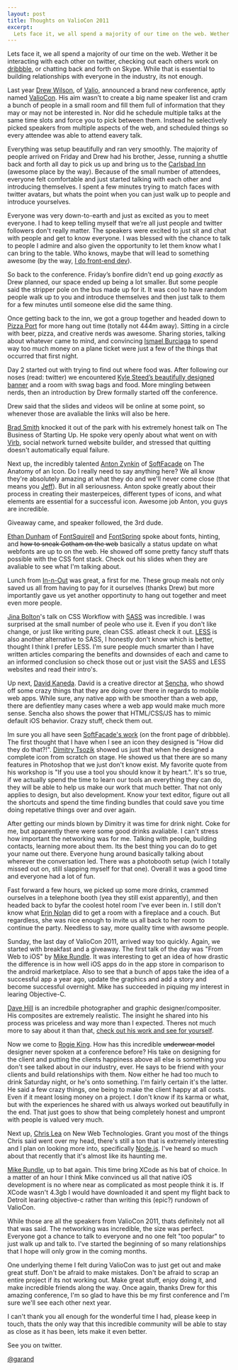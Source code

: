 ```yaml
---
layout: post
title: Thoughts on ValioCon 2011
excerpt:
  Lets face it, we all spend a majority of our time on the web. Wether it be interacting with each other on twitter, checking out each others work on dribbble, or chatting back and forth on Skype. While that is essential to building relationships with everyone in the industry, its not enough.
---
```

Lets face it, we all spend a majority of our time on the web. Wether it be interacting with each other on twitter, checking out each others work on [dribbble](http://dribbble.com), or chatting back and forth on Skype. While that is essential to building relationships with everyone in the industry, its not enough.

Last year [Drew Wilson](http://twitter.com/drewwilson), of [Valio](http://valioinc.com), announced a brand new conference, aptly named [ValioCon](http://valiocon.com). His aim wasn’t to create a big name speaker list and cram a bunch of people in a small room and fill them full of information that they may or may not be interested in. Nor did he schedule multiple talks at the same time slots and force you to pick between them. Instead he selectively picked speakers from multiple aspects of the web, and scheduled things so every attendee was able to attend eavery talk.

Everything was setup beautifully and ran very smoothly. The majority of people arrived on Friday and Drew had his brother, Jesse, running a shuttle back and forth all day to pick us up and bring us to the [Carlsbad Inn](http://www.carlsbadinn.com) (awesome place by the way). Because of the small number of attendees, everyone felt comfortable and just started talking with each other and introducing themselves. I spent a few minutes trying to match faces with twitter avatars, but whats the point when you can just walk up to people and introduce yourselves.

Everyone was very down-to-earth and just as excited as you to meet everyone. I had to keep telling myself that we’re all just people and twitter followers don't really matter. The speakers were excited to just sit and chat with people and get to know everyone. I was blessed with the chance to talk to people I admire and also given the opportunity to let them know what I can bring to the table. Who knows, maybe that will lead to something awesome (by the way, [I do front-end dev](mailto:anthonygarand@gmail.com)).

So back to the conference. Friday’s bonfire didn’t end up going *exactly* as Drew planned, our space ended up being a lot smaller. But some people said the stripper pole on the bus made up for it. It was cool to have random people walk up to you and introduce themselves and then just talk to them for a few minutes until someone else did the same thing. 

Once getting back to the inn, we got a group together and headed down to [Pizza Port](http://pizzaport.com) for more hang out time (totally not 444m away). Sitting in a circle with beer, pizza, and creative nerds was awesome. Sharing stories, talking about whatever came to mind, and convincing [Ismael Burciaga](http://twitter.com/#!/IsmaelBurciaga/status/69280606697177088) to spend way too much money on a plane ticket were just a few of the things that occurred that first night.

Day 2 started out with trying to find out where food was. After following our noses (read: twitter) we encountered [Kyle Steed’s beautifully designed banner](http://www.flickr.com/photos/splat/5722832637/) and a room with swag bags and food. More mingling between nerds, then an introduction by Drew formally started off the conference.

Drew said that the slides and videos will be online at some point, so whenever those are avaliable the links will also be here.

[Brad Smith](http://twitter.com/brad) knocked it out of the park with his extremely honest talk on The Business of Starting Up. He spoke very openly about what went on with [Virb](http://virb.com), social network turned website builder, and stressed that quitting doesn't automatically equal failure.

Next up, the incredibly talented [Anton Zynkin](http://twitter.com/softfacade) of [SoftFacade](http://softfacade.com) on The Anatomy of an Icon. Do I really need to say anything here? We all know they're absolutely amazing at what they do and we'll never come close (that means you [Jeff](http://twitter.com/brdrck)). But in all seriousness. Anton spoke greatly about their process in creating their masterpeices, different types of icons, and what elements are essential for a successful icon. Awesome job Anton, you guys are incredible.

Giveaway came, and speaker followed, the 3rd dude.

[Ethan Dunham](http://twitter.com/ethandunham) of [FontSquirell](http://www.fontsquirrel.com) and [FontSpring](http://www.fontspring.com) spoke about fonts, hinting, and <strike>how to sneak Gotham on the web</strike> basically a status update on what webfonts are up to on the web. He showed off some pretty fancy stuff thats possible with the CSS font stack. Check out his slides when they are avaliable to see what I'm talking about.

Lunch from [In-n-Out](http://http://www.in-n-out.com/) was great, a first for me. These group meals not only saved us all from having to pay for it ourselves (thanks Drew) but more importantly gave us yet another opportinuty to hang out together and meet even more people. 

[Jina Bolton](http://twitter.com/jina)'s talk on CSS Workflow with [SASS](http://sass-lang.com) was incredible. I was surprised at the small number of peole who use it. Even if you don't like change, or just like writing pure, clean CSS. atleast check it out. [LESS](http://lesscss.org) is also another alternative to SASS, I honestly don't know which is better, thought I think I prefer LESS. I'm sure people much smarter than I have written articles comparing the benefits and downsides of each and came to an informed conclusion so check those out or just visit the SASS and LESS websites and read their intro's.

Up next, [David Kaneda](http://twitter.com/davidkaneda). David is a creative director at [Sencha](http://sencha.com), who showd off some crazy things that they are doing over there in regards to mobile web apps. While sure, any native app with be smoother than a web app, there are defientley many cases where a web app would make much more sense. Sencha also shows the power that HTML/CSS/JS has to mimic default iOS behavior. Crazy stuff, check them out.

Im sure you all have seen [SoftFacade's work](http://dribbble.com/softfacade) (on the front page of dribbble). The first thought that I have when I see an icon they designed is "How did they do that?!". [Dimitry Tsozik](http://twitter.com/tsozik) showed us just that when he designed a complete icon from scratch on stage. He showed us that there are so many features in Photoshop that we just don't know exist. My favorite quote from his workshop is "If you use a tool you should know it by heart.". It's so true, if we actually spend the time to learn our tools an everything they can do, they will be able to help us make our work that much better. That not only applies to design, but also development. Know your text editor, figure out all the shortcuts and spend the time finding bundles that could save you time doing repetative things over and over again.

After getting our minds blown by Dimitry it was time for drink night. Coke for me, but apparently there were some good drinks avaliable. I can't stress how important the networking was for me. Talking with people, building contacts, learning more about them. Its the best thing you can do to get your name out there. Everyone hung around basically talking about wherever the conversation led. There was a photobooth setup (wich I totally missed out on, still slapping myself for that one). Overall it was a good time and everyone had a lot of fun.

Fast forward a few hours, we picked up some more drinks, crammed ourselves in a telephone booth (yea they still exist apparently), and then headed back to byfar the coolest hotel room I've ever been in. I still don't know what [Erin Nolan](http://twitter.com/erinolan) did to get a room with a fireplace and a couch. But regardless, she was nice enough to invite us all back to her room to continue the party. Needless to say, more quality time with awsome people.

Sunday, the last day of ValioCon 2011, arrived way too quickly. Again, we started with breakfast and a giveaway. The first talk of the day was "From Web to iOS" by [Mike Rundle](http://twitter.com/flyosity). It was interesting to get an idea of how drastic the difference is in how well iOS apps do in the app store in comparison to the android marketplace. Also to see that a bunch of apps take the idea of a successful app a year ago, update the graphics and add a story and become successful overnight. Mike has succeeded in piquing my interest in learing Objective-C.

[Dave Hill](http://twitter.com/davehillphoto) is an incredbile photographer and graphic designer/compositer. His composites are extremely realistic. The insight he shared into his process was priceless and way more than I expected. Theres not much more to say about it than that, [check out his work and see for yourself](http://davehillphoto.com).

Now we come to [Rogie King](http://twitter.com/rogie). How has this incredible <strike>underwear model</strike> designer never spoken at a conference before? His take on designing for the client and putting the clients happiness above all else is something you don't see talked about in our industry, ever. He says to be friend with your clients and build relationships with them. Now either he had too much to drink Saturday night, or he's onto something. I'm fairly certain it's the latter. He said a few crazy things, one being to make the client happy at all costs. Even if it meant losing money on a project. I don't know if its karma or what, but with the experiences he shared with us always worked out beautifully in the end. That just goes to show that being completely honest and umpront with people is valued very much.

Next up, [Chris Lea](http://twitter.com/chrislea) on New Web Technologies. Grant you most of the things Chris said went over my head, there's still a ton that is extremely interesting and I plan on looking more into, specifically [Node.js](http://nodejs.org). I've heard so much about that recently that it's almost like its haunting me.

[Mike Rundle](http://twitter.com/flyosity), up to bat again. This time bring XCode as his bat of choice. In a matter of an hour I think Mike convinced us all that native iOS development is no where near as complicated as most people think it is. If XCode wasn't 4.3gb I would have downloaded it and spent my flight back to Detroit learing objective-c rather than writing this (epic?) rundown of ValioCon.

While those are all the speakers from ValioCon 2011, thats definitely not all that was said. The networking was incredible, the size was perfect. Everyone got a chance to talk to everyone and no one felt "too popular" to just walk up and talk to. I've started the beginning of so many relationships that I hope will only grow in the coming months.

One underlying theme I felt during ValioCon was to just get out and make great stuff. Don't be afraid to make mistakes. Don't be afraid to scrap an entire project if its not working out. Make great stuff, enjoy doing it, and make incredible friends along the way. Once again, thanks Drew for this amazing conference, I'm so glad to have this be my first conference and I'm sure we'll see each other next year. 

I can't thank you all enough for the wonderful time I had, please keep in touch, thats the only way that this incredible community will be able to stay as close as it has been, lets make it even better.

See you on twitter.

[@garand](http://twitter.com/garand)